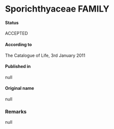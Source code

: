 # Sporichthyaceae FAMILY

#### Status
ACCEPTED

#### According to
The Catalogue of Life, 3rd January 2011

#### Published in
null

#### Original name
null

### Remarks
null
